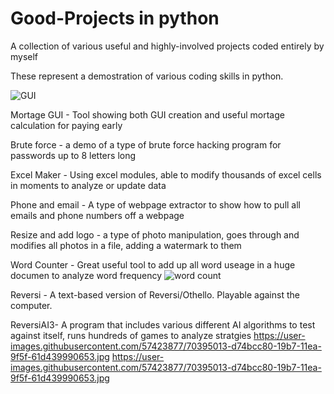 # Good-Projects in python
A collection of various useful and highly-involved projects coded entirely by myself

These represent a demostration of various coding skills in python.

![GUI](https://user-images.githubusercontent.com/57423877/68264047-dfa19800-0004-11ea-9cec-299df24d5098.png)


Mortage GUI -  Tool showing both GUI creation and useful mortage calculation for paying early

Brute force - a demo of a type of brute force hacking program for passwords up to 8 letters long

Excel Maker - Using excel modules, able to modify thousands of excel cells in moments to analyze or update data

Phone and email - A type of webpage extractor to show how to pull all emails and phone numbers off a webpage

Resize and add logo - a type of photo manipulation, goes through and modifies all photos in a file, adding a watermark to them

Word Counter - Great useful tool to add up all word useage in a huge documen to analyze word frequency
![word count](https://user-images.githubusercontent.com/57423877/68349182-7a5bae80-00b9-11ea-8640-f444974e380d.png)

Reversi - A text-based version of Reversi/Othello.  Playable against the computer.

ReversiAI3- A program that includes various different AI algorithms to test against itself, runs hundreds of games to analyze stratgies
https://user-images.githubusercontent.com/57423877/70395013-d74bcc80-19b7-11ea-9f5f-61d439990653.jpg
https://user-images.githubusercontent.com/57423877/70395013-d74bcc80-19b7-11ea-9f5f-61d439990653.jpg
